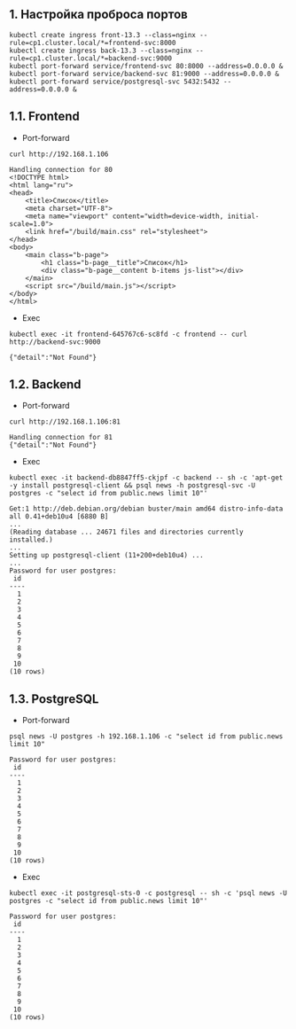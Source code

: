 ## 1. Настройка проброса портов

```
kubectl create ingress front-13.3 --class=nginx --rule=cp1.cluster.local/*=frontend-svc:8000
kubectl create ingress back-13.3 --class=nginx --rule=cp1.cluster.local/*=backend-svc:9000
kubectl port-forward service/frontend-svc 80:8000 --address=0.0.0.0 &
kubectl port-forward service/backend-svc 81:9000 --address=0.0.0.0 &
kubectl port-forward service/postgresql-svc 5432:5432 --address=0.0.0.0 &
```

## 1.1. Frontend

* Port-forward   

`curl http://192.168.1.106`

```
Handling connection for 80
<!DOCTYPE html>
<html lang="ru">
<head>
    <title>Список</title>
    <meta charset="UTF-8">
    <meta name="viewport" content="width=device-width, initial-scale=1.0">
    <link href="/build/main.css" rel="stylesheet">
</head>
<body>
    <main class="b-page">
        <h1 class="b-page__title">Список</h1>
        <div class="b-page__content b-items js-list"></div>
    </main>
    <script src="/build/main.js"></script>
</body>
</html>
```

* Exec   

`kubectl exec -it frontend-645767c6-sc8fd -c frontend -- curl http://backend-svc:9000`

```
{"detail":"Not Found"}
```


## 1.2. Backend

* Port-forward   

`curl http://192.168.1.106:81`

```
Handling connection for 81
{"detail":"Not Found"}
```

* Exec   

```
kubectl exec -it backend-db8847ff5-ckjpf -c backend -- sh -c 'apt-get -y install postgresql-client && psql news -h postgresql-svc -U postgres -c "select id from public.news limit 10"'
```

```
Get:1 http://deb.debian.org/debian buster/main amd64 distro-info-data all 0.41+deb10u4 [6880 B]
...
(Reading database ... 24671 files and directories currently installed.)
...
Setting up postgresql-client (11+200+deb10u4) ...
...
Password for user postgres:
 id
----
  1
  2
  3
  4
  5
  6
  7
  8
  9
 10
(10 rows)
```



## 1.3. PostgreSQL

* Port-forward   

`psql news -U postgres -h 192.168.1.106 -c "select id from public.news limit 10"`

```
Password for user postgres:
 id
----
  1
  2
  3
  4
  5
  6
  7
  8
  9
 10
(10 rows)
```


* Exec   

`kubectl exec -it postgresql-sts-0 -c postgresql -- sh -c 'psql news -U postgres -c "select id from public.news limit 10"'`

```
Password for user postgres:
 id
----
  1
  2
  3
  4
  5
  6
  7
  8
  9
 10
(10 rows)
```
